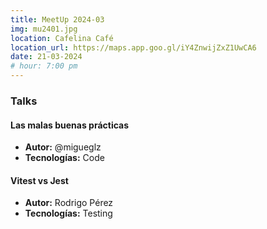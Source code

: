 ```yaml
---
title: MeetUp 2024-03
img: mu2401.jpg
location: Cafelina Café
location_url: https://maps.app.goo.gl/iY4ZnwijZxZ1UwCA6
date: 21-03-2024
# hour: 7:00 pm
---
```


### Talks

#### Las malas buenas prácticas

* **Autor:** @migueglz
* **Tecnologías:** Code

#### Vitest vs Jest

* **Autor:** Rodrigo Pérez
* **Tecnologías:** Testing
